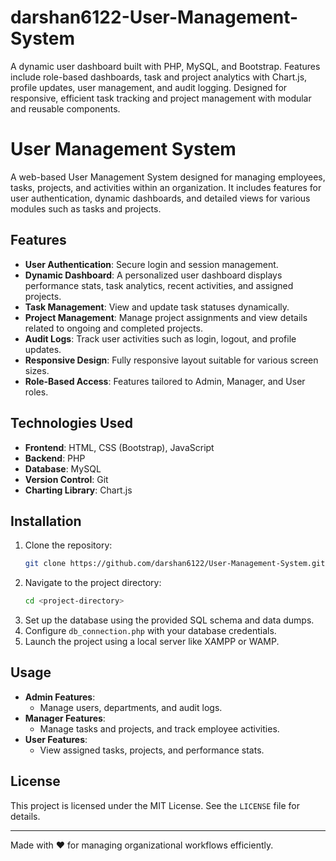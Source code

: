 # darshan6122-User-Management-System
A dynamic user dashboard built with PHP, MySQL, and Bootstrap. Features include role-based dashboards, task and project analytics with Chart.js, profile updates, user management, and audit logging. Designed for responsive, efficient task tracking and project management with modular and reusable components.


# User Management System

A web-based User Management System designed for managing employees, tasks, projects, and activities within an organization. It includes features for user authentication, dynamic dashboards, and detailed views for various modules such as tasks and projects.

## Features

- **User Authentication**: Secure login and session management.
- **Dynamic Dashboard**: A personalized user dashboard displays performance stats, task analytics, recent activities, and assigned projects.
- **Task Management**: View and update task statuses dynamically.
- **Project Management**: Manage project assignments and view details related to ongoing and completed projects.
- **Audit Logs**: Track user activities such as login, logout, and profile updates.
- **Responsive Design**: Fully responsive layout suitable for various screen sizes.
- **Role-Based Access**: Features tailored to Admin, Manager, and User roles.

## Technologies Used

- **Frontend**: HTML, CSS (Bootstrap), JavaScript
- **Backend**: PHP
- **Database**: MySQL
- **Version Control**: Git
- **Charting Library**: Chart.js

## Installation

1. Clone the repository:
   ```bash
   git clone https://github.com/darshan6122/User-Management-System.git
   ```
2. Navigate to the project directory:
   ```bash
   cd <project-directory>
   ```
3. Set up the database using the provided SQL schema and data dumps.
4. Configure `db_connection.php` with your database credentials.
5. Launch the project using a local server like XAMPP or WAMP.

## Usage

- **Admin Features**:
  - Manage users, departments, and audit logs.
- **Manager Features**:
  - Manage tasks and projects, and track employee activities.
- **User Features**:
  - View assigned tasks, projects, and performance stats.

## License

This project is licensed under the MIT License. See the `LICENSE` file for details.

---

Made with ❤️ for managing organizational workflows efficiently.
